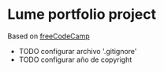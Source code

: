 # Lume portfolio project

Based on [freeCodeCamp](https://www.freecodecamp.org/news/learn-eleventy/#how-to-configure-the-css-and-images)

- TODO configurar archivo '.gitignore'
- TODO configurar año de copyright
